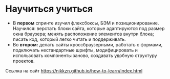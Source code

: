 # Научиться учиться #
   * В **первом** спринте изучил флексбоксы, БЭМ и 
позиционирование.  
Научился: верстать блоки сайта, которые адаптируются 
под размер окна браузера; менять расположение 
элементов внутри блока; писать код, который легко 
читать и поддерживать.
   * Во **втором:** делать сайты кроссбраузерными,
работать с формами,
подключать нестандартные шрифты,
модифицировать и использовать компоненты заново,
создавать удобную структуру проектов.

Ссылка на сайт https://nikkzn.github.io/how-to-learn/index.html